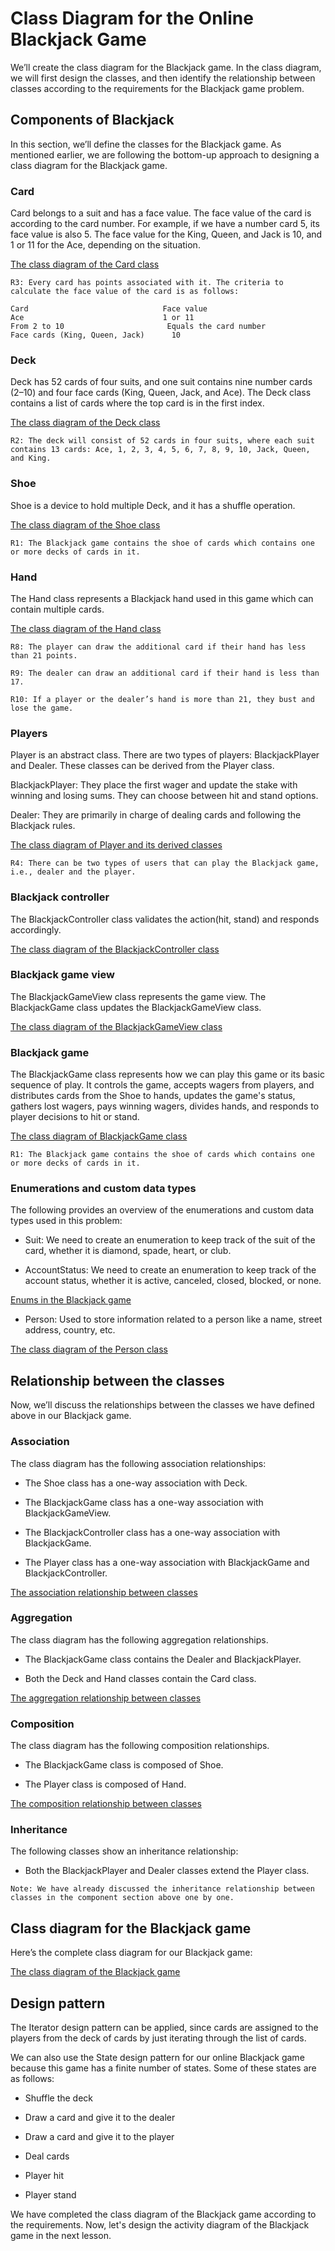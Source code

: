 # Class Diagram for the Online Blackjack Game
We’ll create the class diagram for the Blackjack game. In the class diagram, we will first design the classes, and then identify the relationship between classes according to the requirements for the Blackjack game problem.

## Components of Blackjack
In this section, we’ll define the classes for the Blackjack game. As mentioned earlier, we are following the bottom-up approach to designing a class diagram for the Blackjack game.

### Card
Card belongs to a suit and has a face value. The face value of the card is according to the card number. For example, if we have a number card 5, its face value is also 5. The face value for the King, Queen, and Jack is 10, and 1 or 11 for the Ace, depending on the situation.

[The class diagram of the Card class](./card.png)

```
R3: Every card has points associated with it. The criteria to calculate the face value of the card is as follows:

Card	                          Face value
Ace	                              1 or 11
From 2 to 10	                   Equals the card number
Face cards (King, Queen, Jack)     	10
```
### Deck
Deck has 52 cards of four suits, and one suit contains nine number cards (2–10) and four face cards (King, Queen, Jack, and Ace). The Deck class contains a list of cards where the top card is in the first index.

[The class diagram of the Deck class](./deck.png)

```
R2: The deck will consist of 52 cards in four suits, where each suit contains 13 cards: Ace, 1, 2, 3, 4, 5, 6, 7, 8, 9, 10, Jack, Queen, and King.
```

### Shoe
Shoe is a device to hold multiple Deck, and it has a shuffle operation.

[The class diagram of the Shoe class](./shoe.png)

```
R1: The Blackjack game contains the shoe of cards which contains one or more decks of cards in it.
```

### Hand
The Hand class represents a Blackjack hand used in this game which can contain multiple cards.

[The class diagram of the Hand class](./hand.png)

```
R8: The player can draw the additional card if their hand has less than 21 points.

R9: The dealer can draw an additional card if their hand is less than 17.

R10: If a player or the dealer’s hand is more than 21, they bust and lose the game.
```

### Players
Player is an abstract class. There are two types of players: BlackjackPlayer and Dealer. These classes can be derived from the Player class.

BlackjackPlayer: They place the first wager and update the stake with winning and losing sums. They can choose between hit and stand options.

Dealer: They are primarily in charge of dealing cards and following the Blackjack rules.

[The class diagram of Player and its derived classes](./player.png)
```
R4: There can be two types of users that can play the Blackjack game, i.e., dealer and the player.
```

### Blackjack controller
The BlackjackController class validates the action(hit, stand) and responds accordingly.

[The class diagram of the BlackjackController class](./controller.png)

### Blackjack game view
The BlackjackGameView class represents the game view. The BlackjackGame class updates the BlackjackGameView class.

[The class diagram of the BlackjackGameView class](./view.png)

### Blackjack game
The BlackjackGame class represents how we can play this game or its basic sequence of play. It controls the game, accepts wagers from players, and distributes cards from the Shoe to hands, updates the game's status, gathers lost wagers, pays winning wagers, divides hands, and responds to player decisions to hit or stand.

[The class diagram of BlackjackGame class](./bjgame.png)

```
R1: The Blackjack game contains the shoe of cards which contains one or more decks of cards in it.
```

### Enumerations and custom data types
The following provides an overview of the enumerations and custom data types used in this problem:

- Suit: We need to create an enumeration to keep track of the suit of the card, whether it is diamond, spade, heart, or club.

- AccountStatus: We need to create an enumeration to keep track of the account status, whether it is active, canceled, closed, blocked, or none.


[Enums in the Blackjack game](./enum.png)


- Person: Used to store information related to a person like a name, street address, country, etc.
  

[The class diagram of the Person class](./person.png)


## Relationship between the classes
Now, we’ll discuss the relationships between the classes we have defined above in our Blackjack game.


### Association
The class diagram has the following association relationships:

- The Shoe class has a one-way association with Deck.

- The BlackjackGame class has a one-way association with BlackjackGameView.

- The BlackjackController class has a one-way association with BlackjackGame.

- The Player class has a one-way association with BlackjackGame and BlackjackController.

[The association relationship between classes](./association.png)

### Aggregation
The class diagram has the following aggregation relationships.

- The BlackjackGame class contains the Dealer and BlackjackPlayer.

- Both the Deck and Hand classes contain the Card class.

[The aggregation relationship between classes](./agg.png)


### Composition
The class diagram has the following composition relationships.

- The BlackjackGame class is composed of Shoe.

- The Player class is composed of Hand.

[The composition relationship between classes](./composition.png)

### Inheritance
The following classes show an inheritance relationship:

- Both the BlackjackPlayer and Dealer classes extend the Player class.
```
Note: We have already discussed the inheritance relationship between classes in the component section above one by one.
```
## Class diagram for the Blackjack game
Here’s the complete class diagram for our Blackjack game:

[The class diagram of the Blackjack game](./classdiagram.png)

## Design pattern
The Iterator design pattern can be applied, since cards are assigned to the players from the deck of cards by just iterating through the list of cards.

We can also use the State design pattern for our online Blackjack game because this game has a finite number of states. Some of these states are as follows:

- Shuffle the deck

- Draw a card and give it to the dealer

- Draw a card and give it to the player

- Deal cards

- Player hit 

- Player stand

We have completed the class diagram of the Blackjack game according to the requirements. Now, let's design the activity diagram of the Blackjack game in the next lesson.

